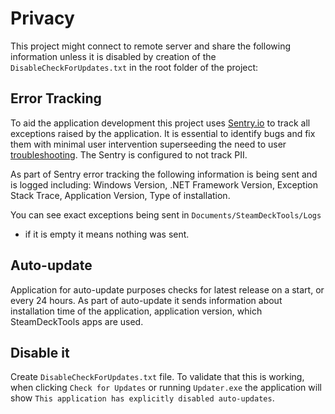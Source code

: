 # Privacy

This project might connect to remote server and share the following information unless it is disabled
by creation of the `DisableCheckForUpdates.txt` in the root folder of the project:

## Error Tracking

To aid the application development this project uses [Sentry.io](https://sentry.io/)
to track all exceptions raised by the application. It is essential to identify bugs
and fix them with minimal user intervention superseeding the need to user
[troubleshooting](troubleshooting.md). The Sentry is configured to not track PII.

As part of Sentry error tracking the following information is being sent and is logged
including: Windows Version, .NET Framework Version, Exception Stack Trace, Application Version,
Type of installation.

You can see exact exceptions being sent in `Documents/SteamDeckTools/Logs`
- if it is empty it means nothing was sent.

## Auto-update

Application for auto-update purposes checks for latest release on a start,
or every 24 hours. As part of auto-update it sends information about installation
time of the application, application version, which SteamDeckTools apps are used.

## Disable it

Create `DisableCheckForUpdates.txt` file. To validate that this is working,
when clicking `Check for Updates` or running `Updater.exe` the application
will show `This application has explicitly disabled auto-updates`.
